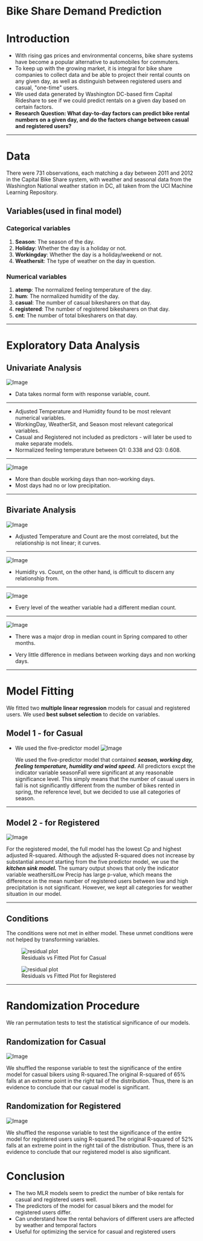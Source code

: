 # Bike Share Demand Prediction

# Introduction

- With rising gas prices and environmental concerns, bike share systems have become a popular alternative to automobiles for commuters.
- To keep up with the growing market, it is integral for bike share companies to collect data and be able to project their rental counts on any given day, as well as distinguish between registered users and casual, "one-time" users.
- We used data generated by Washington DC-based firm Capital Rideshare to see if we could predict rentals on a given day based on certain factors.
- **Research Question: What day-to-day factors can predict bike rental numbers on a given day, and do the factors change between casual and registered users?**

---

# Data

There were 731 observations, each matching a day between 2011 and 2012 in the Capital Bike Share system, with weather and seasonal data from the Washington National weather station in DC, all taken from the UCI Machine Learning Repository.

## Variables(used in final model)

### Categorical variables

1. **Season**: The season of the day.
2. **Holiday**: Whether the day is a holiday or not.
3. **Workingday**: Whether the day is a holiday/weekend or not.
4. **Weathersit**: The type of weather on the day in question.

### Numerical variables

1. **atemp**: The normalized feeling temperature of the day.
2. **hum**: The normalized humidity of the day.
3. **casual**: The number of casual bikesharers on that day.
4. **registered**: The number of registered bikesharers on that day.
5. **cnt**: The number of total bikesharers on that day.

---

# Exploratory Data Analysis

## Univariate Analysis

![Image](https://github.com/hailinkim/stat230_bikeshare/blob/a1fe82b660da02b0843eea93e716bb5bfcc68617/plots/histogram.png)

- Data takes normal form with response variable, count.

---

- Adjusted Temperature and Humidity found to be most relevant numerical variables.
- WorkingDay, WeatherSit, and Season most relevant categorical variables.
- Casual and Registered not included as predictors - will later be used to make separate models.
- Normalized feeling temperature between Q1: 0.338 and Q3: 0.608.

---

![Image](https://github.com/hailinkim/stat230_bikeshare/blob/main/plots/favstats.png)

- More than double working days than non-working days.
- Most days had no or low precipitation.

---

## Bivariate Analysis

![Image](https://github.com/hailinkim/stat230_bikeshare/blob/main/plots/scatterplot.png)

- Adjusted Temperature and Count are the most correlated, but the relationship is not linear; it curves.

---

![Image](https://github.com/hailinkim/stat230_bikeshare/blob/main/plots/scatterplot2.png)

- Humidity vs. Count, on the other hand, is difficult to discern any relationship from.

---

![Image](https://github.com/hailinkim/stat230_bikeshare/blob/main/plots/boxplot.png)

- Every level of the weather variable had a different median count.

---

![Image](https://github.com/hailinkim/stat230_bikeshare/blob/main/plots/boxplot2.png)

- There was a major drop in median count in Spring compared to other months.

- Very little difference in medians between working days and non working days.

---

# Model Fitting

We fitted two **multiple linear regression** models for casual and registered users. We used **best subset selection** to decide on variables.

## Model 1 - for Casual

- We used the five-predictor model
  ![Image](https://github.com/hailinkim/stat230_bikeshare/blob/main/plots/summary.png)

  We used the five-predictor model that contained **_season, working day, feeling temperature, humidity and wind speed._** All predictors excpt the indicator variable seasonFall were significant at any reasonable significance level. This simply means that the number of casual users in fall is not significantly different from the number of bikes rented in spring, the reference level, but we decided to use all categories of season.

---

## Model 2 - for Registered

![Image](https://github.com/hailinkim/stat230_bikeshare/blob/main/plots/summary2.png)

For the registered model, the full model has the lowest Cp and highest adjusted R-squared. Although the adjusted R-squared does not increase by substantial amount starting from the five predictor model, we use the **_kitchen sink model._** The sumary output shows that only the indicator variable weathersitLow Precip has large p-value, which means the difference in the mean number of registered users between low and high precipitation is not significant. However, we kept all categories for weather situation in our model.

---

## Conditions

The conditions were not met in either model. These unmet conditions were not helped by transforming variables.

<figure>
  <img src="https://github.com/hailinkim/stat230_bikeshare/blob/main/plots/residual.png" alt="residual plot"/>
  <figcaption> Residuals vs Fitted Plot for Casual</figcaption>
</figure>

<figure>
  <img src="https://github.com/hailinkim/stat230_bikeshare/blob/main/plots/residual2.png" alt="residual plot"/>
  <figcaption> Residuals vs Fitted Plot for Registered</figcaption>
</figure>

---

# Randomization Procedure

We ran permutation tests to test the statistical significance of our models.

## Randomization for Casual

![Image](https://github.com/hailinkim/stat230_bikeshare/blob/main/plots/permutation.png)

We shuffled the response variable to test the significance of the entire model for casual bikers using R-squared.The original R-squared of 65% falls at an extreme point in the right tail of the distribution. Thus, there is an evidence to conclude that our casual model is significant.

## Randomization for Registered

![Image](https://github.com/hailinkim/stat230_bikeshare/blob/main/plots/permutation2.png)

We shuffled the response variable to test the significance of the entire model for registered users using R-squared.The original R-squared of 52% falls at an extreme point in the right tail of the distribution. Thus, there is an evidence to conclude that our registered model is also significant.

# Conclusion

- The two MLR models seem to predict the number of bike rentals for casual and registered users well.
- The predictors of the model for casual bikers and the model for registered users differ.
- Can understand how the rental behaviors of different users are affected by weather and temporal factors
- Useful for optimizing the service for casual and registered users
